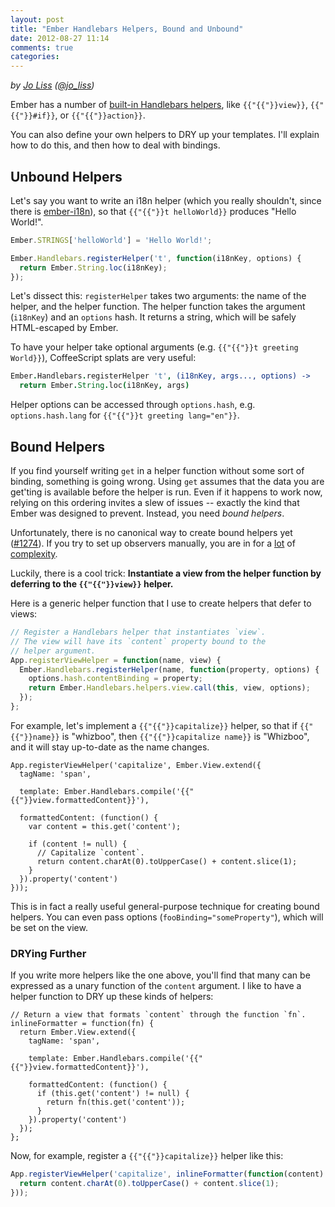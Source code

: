 ```yaml
---
layout: post
title: "Ember Handlebars Helpers, Bound and Unbound"
date: 2012-08-27 11:14
comments: true
categories:
---
```


*by [Jo Liss](http://www.solitr.com/blog/) ([@jo_liss](https://twitter.com/jo_liss))*

Ember has a number of [built-in Handlebars
helpers](http://docs.edge.emberjs.com/symbols/Handlebars.helpers.html), like
`{{"{{"}}view}}`, `{{"{{"}}#if}}`, or `{{"{{"}}action}}`.

You can also define your own helpers to DRY up your templates. I'll explain
how to do this, and then how to deal with bindings.

## Unbound Helpers

Let's say you want to write an i18n helper (which you really shouldn't, since
there is [ember-i18n](https://github.com/zendesk/ember-i18n)), so that `{{"{{"}}t
helloWorld}}` produces "Hello World!".

```javascript
Ember.STRINGS['helloWorld'] = 'Hello World!';

Ember.Handlebars.registerHelper('t', function(i18nKey, options) {
  return Ember.String.loc(i18nKey);
});
```

Let's dissect this: `registerHelper` takes two arguments: the name of the
helper, and the helper function. The helper function takes the argument
(`i18nKey`) and an `options` hash. It returns a string, which will be safely
HTML-escaped by Ember.

To have your helper take optional arguments (e.g. `{{"{{"}}t greeting World}}`),
CoffeeScript splats are very useful:

```coffeescript
Ember.Handlebars.registerHelper 't', (i18nKey, args..., options) ->
  return Ember.String.loc(i18nKey, args)
```

Helper options can be accessed through `options.hash`, e.g.
`options.hash.lang` for `{{"{{"}}t greeting lang="en"}}`.

## Bound Helpers

If you find yourself writing `get` in a helper function without some sort of
binding, something is going wrong. Using `get` assumes that the data you are
get'ting is available before the helper is run. Even if it happens to work now,
relying on this ordering invites a slew of issues -- exactly the kind that
Ember was designed to prevent. Instead, you need *bound helpers*.

Unfortunately, there is no canonical way to create bound helpers yet
([#1274](https://github.com/emberjs/ember.js/pull/1274)). If you try to set up
observers manually, you are in for a [lot](https://gist.github.com/2018185) of
[complexity](https://github.com/zendesk/ember-i18n/blob/8c5e518f59bf888f8c0477eafc57e7f73b383ada/lib/i18n.coffee#L90).

Luckily, there is a cool trick: **Instantiate a view from the helper function
by deferring to the `{{"{{"}}view}}` helper.**

Here is a generic helper function that I use to create helpers that defer to
views:

```javascript
// Register a Handlebars helper that instantiates `view`.
// The view will have its `content` property bound to the
// helper argument.
App.registerViewHelper = function(name, view) {
  Ember.Handlebars.registerHelper(name, function(property, options) {
    options.hash.contentBinding = property;
    return Ember.Handlebars.helpers.view.call(this, view, options);
  });
};
```

For example, let's implement a `{{"{{"}}capitalize}}` helper, so that  if
`{{"{{"}}name}}` is "whizboo", then `{{"{{"}}capitalize name}}` is "Whizboo",
and it will stay up-to-date as the name changes.

```plain
App.registerViewHelper('capitalize', Ember.View.extend({
  tagName: 'span',

  template: Ember.Handlebars.compile('{{"{{"}}view.formattedContent}}'),

  formattedContent: (function() {
    var content = this.get('content');

    if (content != null) {
      // Capitalize `content`.
      return content.charAt(0).toUpperCase() + content.slice(1);
    }
  }).property('content')
}));
```


This is in fact a really useful general-purpose technique for creating bound
helpers. You can even pass options (`fooBinding="someProperty"`), which will
be set on the view.

### DRYing Further

If you write more helpers like the one above, you'll find that many can be
expressed as a unary function of the `content` argument. I like to have a
helper function to DRY up these kinds of helpers:

```plain
// Return a view that formats `content` through the function `fn`.
inlineFormatter = function(fn) {
  return Ember.View.extend({
    tagName: 'span',

    template: Ember.Handlebars.compile('{{"{{"}}view.formattedContent}}'),

    formattedContent: (function() {
      if (this.get('content') != null) {
        return fn(this.get('content'));
      }
    }).property('content')
  });
};
```

Now, for example, register a `{{"{{"}}capitalize}}` helper like this:

```javascript
App.registerViewHelper('capitalize', inlineFormatter(function(content) {
  return content.charAt(0).toUpperCase() + content.slice(1);
}));
```
